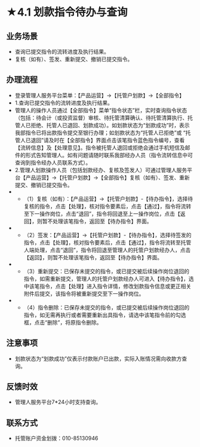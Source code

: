 # ★4.1 划款指令待办与查询
## <i class="hicon lb1"></i>业务场景
- 查询已提交指令的流转进度及执行结果。
- 复核（如有）、签发、重新提交、撤销已提交指令。

## <i class="hicon lb2"></i>办理流程
- 登录管理人服务平台菜单：【产品运营】->【托管户划款】->【全部指令】
- 1.查询已提交指令的流转进度及执行结果。
- 管理人的操作人员通过【全部指令】菜单“指令状态”栏，实时查询指令状态（包括：待会计（或投资监督）审核、待托管清算确认、待托管清算执行、托管人已拒绝、托管人已退回、划款成功）。如划款状态为“划款成功”时，表示我部指令已将出款指令提交至银行办理；如划款状态为“托管人已拒绝”或 “托管人已退回”请及时在【全部指令】界面点击该笔指令蓝色指令编号，查看【流转信息】及【处理意见】。指令被托管人退回或拒绝会通过手机短信及邮件的形式告知管理人。如有问题请随时联系我部经办人员（指令流转信息中可查询到指令经办人员联系方式）。
- 2.管理人划款操作人员（包括划款经办、复核及签发人）可通过管理人服务平台【产品运营】->【托管户划款】->【全部指令】复核（如有）、签发、重新提交、撤销已提交指令。
- - （1）复核（如有）：【产品运营】->【托管户划款】-【待办指令】，选择待复核的指令，点击【处理】，核对指令要素后，点击【通过】，指令将流转至下一操作岗位，点击“退回”，指令将回退至上一操作岗位，点击【返回】，则暂不处理该笔指令，返回至【待办指令】界面。
- - （2）签发：【产品运营】->【托管户划款】-【待办指令】，选择待签发的指令，点击【处理】，核对指令要素后，点击【通过】，指令将流转至托管人端处理，点击“退回”，指令将回退至管理人的托管户划款经办人，点击【返回】，则暂不处理该笔指令，返回至【待办指令】界面。
- - （3）重新提交：已保存未提交的指令，或已提交被后续操作岗位退回的指令，如需重新提交，管理人的托管户划款经办人可进入【待办指令】，选中该笔指令，点击【处理】进入指令详情，修改划款指令信息或更正相关附件后提交，该指令将被重新提交至下一操作岗位。
- - （4）指令删除：已保存未提交的指令，或已提交被后续操作岗位退回的指令，如无需再执行或者需要重新出具指令，请选中该笔指令前的勾选框，点击“删除”，将原指令删除。

## <i class="hicon lb3"></i>注意事项
- 划款状态为“划款成功”仅表示付款账户已出款，实际入账情况需向收款方查询。

## <i class="hicon lb4"></i>反馈时效
- 管理人服务平台7*24小时支持查询。

## <i class="hicon lb5"></i>联系方式
- 托管账户资金划拨：010-85130946

